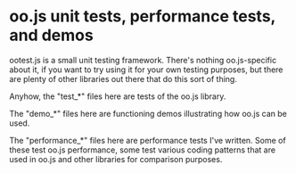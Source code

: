 # oo.js unit tests, performance tests, and demos

ootest.js is a small unit testing framework.  There's nothing oo.js-specific about it, if you want to try using it for your own testing purposes, but there are plenty of other libraries out there that do this sort of thing.

Anyhow, the "test\_*" files here are tests of the oo.js library.

The "demo\_*" files here are functioning demos illustrating how oo.js can be used.

The "performance\_*" files here are performance tests I've written.  Some of these test oo.js performance, some test various coding patterns that are used in oo.js and other libraries for comparison purposes.

